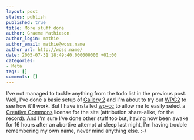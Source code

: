 ```yaml
---
layout: post
status: publish
published: true
title: More stuff done
author: Graeme Mathieson
author_login: mathie
author_email: mathie@woss.name
author_url: http://woss.name/
date: 2005-07-31 18:49:40.000000000 +01:00
categories:
- Meta
tags: []
comments: []
---
```

I've not managed to tackle anything from the todo list in the previous post.  Well, I've done a basic setup of <a href="http://gallery.sf.net/" title="Gallery">Gallery 2</a> and I'm about to try out <a href="http://wpg2wiki.ozgreg.com/index.php?title=Main_Page" title="WordPress &amp; Gallery 2 integration">WPG2</a> to see how it'll work.  But I have installed <a href="http://firasd.org/studio/wp/wp-cc/" title="Wordpress creative commons plugin">wp-cc</a> to allow me to easily select a <a href="http://creativecommons.org/" title="Creative Commons">Creative Commons</a> license for the site (attribution share-alike, for the record).  And I'm sure I've done other stuff too but, having now been awake for 16 hours after an abortive attempt at sleep last night, I'm having trouble remembering my own name, never mind anything else. :-/
